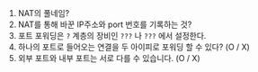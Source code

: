 1. NAT의 풀네임?
2. NAT를 통해 바꾼 IP주소와 port 번호를 기록하는 것?
3. 포트 포워딩은 `?` 계층의 장비인 `???` 나 `???` 에서 설정한다.
4. 하나의 포트로 들어오는 연결을 두 아이피로 포워딩 할 수 있다? (O / X)
5. 외부 포트와 내부 포트는 서로 다를 수 있습니다. (O / X)